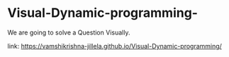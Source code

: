 # Visual-Dynamic-programming-


We are going to solve a Question Visually. 


link: https://vamshikrishna-jillela.github.io/Visual-Dynamic-programming/
